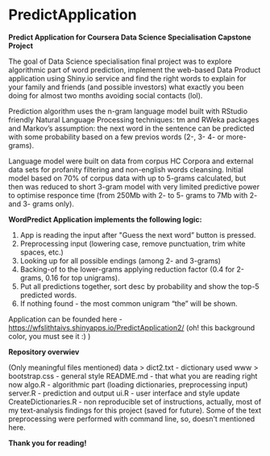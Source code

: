 # PredictApplication

<b>Predict Application for Coursera Data Science Specialisation Capstone Project</b>

The goal of Data Science specialisation final project was to explore algorithmic part of word prediction, implement the web-based Data Product application using Shiny.io service and find the right words to explain for your family and friends (and possible investors) what exactly you been doing for almost two months avoiding social contacts (lol).

Prediction algorithm uses the n-gram language model built with RStudio friendly Natural Language Processing techniques: tm and RWeka packages and Markov’s assumption: the next word in the sentence can be predicted with some probability based on a few previos words (2-, 3- 4- or more- grams).

Language model were built on data from corpus HC Corpora and external data sets for profanity filtering and non-english words cleansing. Initial model based on 70% of corpus data with up to 5-grams calculated, but then was reduced to short 3-gram model with very limited predictive power to optimise responce time (from 250Mb with 2- to 5- grams to 7Mb with 2- and 3- grams only).

<b> WordPredict Application implements the following logic: </b>

1. App is reading the input after "Guess the next word” button is pressed.
2. Preprocessing input (lowering case, remove punctuation, trim white spaces, etc.)
3. Looking up for all possible endings (among 2- and 3-grams)
4. Backing-of to the lower-grams applying reduction factor (0.4 for 2-grams, 0.16 for top unigrams).
5. Put all predictions together, sort desc by probability and show the top-5 predicted words.
6. If nothing found - the most common unigram “the” will be shown.

Application can be founded here - https://wfslithtaivs.shinyapps.io/PredictApplication2/ (oh! this background color, you must see it :) )

<b>Repository overwiev</b>

(Only meaningful files mentioned)
data > dict2.txt    - dictionary used
www	> bootstrap.css - general style
README.md	- that what you are reading right now
algo.R	- algorithmic part (loading dictionaries, preprocessing input)
server.R	- prediction and output
ui.R	- user interface and style update
CreateDictionaries.R	- non reproducible set of instructions, actually, most of my text-analysis findings for this project (saved for future). Some of the text preprocessing were performed with command line, so, doesn't mentioned here. 

<b>Thank you for reading!</b>
